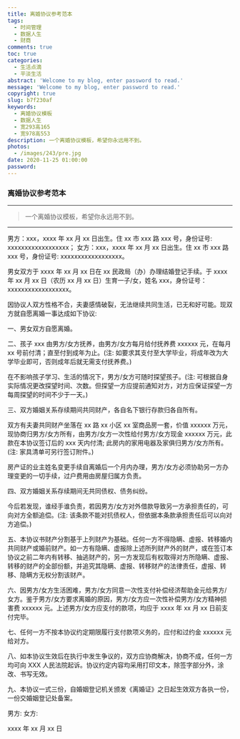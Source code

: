 ```yaml
---
title: 离婚协议参考范本
tags:
  - 时间管理
  - 数据人生
  - 财商
comments: true
toc: true
categories:
  - 生活点滴
  - 平淡生活
abstract: 'Welcome to my blog, enter password to read.'
message: 'Welcome to my blog, enter password to read.'
copyright: true
slug: b7f230af
keywords:
  - 离婚协议模板
  - 数据人生
  - 宽293高165
  - 宽978高553
description: 一个离婚协议模板，希望你永远用不到。
photos:
  - /images/243/pre.jpg
date: 2020-11-25 01:00:00
password:
---
```

<script type="text/javascript" src="/assets/js/dist/bai.js"></script>

### 离婚协议参考范本
------
> 一个离婚协议模板，希望你永远用不到。
>
------

男方：xxx，xxxx 年 xx 月 xx 日出生。住 xx 市 xxx 路 xxx 号，身份证号: xxxxxxxxxxxxxxxxxx；
女方：xxx，xxxx 年 xx 月 xx 日出生。住 xx 市 xxx 路 xxx 号，身份证号: xxxxxxxxxxxxxxxxxx。

男女双方于 xxxx 年 xx 月 xx 日在 xx 民政局（办）办理结婚登记手续。于 xxxx 年 xx 月 xx 日（农历 xx 月 xx 日）生育一子/女，姓名 xxx，身份证号：xxxxxxxxxxxxxxxxxx。

因协议人双方性格不合，夫妻感情破裂，无法继续共同生活，已无和好可能。现双方就自愿离婚一事达成如下协议:

一、男女双方自愿离婚。

二、孩子 xxx 由男方/女方抚养，由男方/女方每月给付抚养费 xxxxxx 元，在每月 xx 号前付清；直至付到成年为止。(注: 如要求其支付至大学毕业，将成年改为大学毕业即可，否则成年后就无需支付抚养费。)

在不影响孩子学习、生活的情况下，男方/女方可随时探望孩子。(注: 可根据自身实际情况更改探望时间、次数。但探望一方应提前通知对方，对方应保证探望一方每周探望的时间不少于一天。)

三、双方婚姻关系存续期间共同财产，各自名下银行存款归各自所有。

双方有夫妻共同财产坐落在 xx 路 xx 小区 xx 室商品房一套，价值 xxxxxx 万元，现协商归男方/女方所有，由男方/女方一次性给付男方/女方现金 xxxxxx 万元，此款在本协议签订后的 xxx 天内付清; 此房内的家用电器及家俱归男方/女方所有。(注: 家具清单可另行签订附件。)

房产证的业主姓名变更手续自离婚后一个月内办理，男方/女方必须协助另一方办理变更的一切手续，过户费用由房屋归属方负责。

四、双方婚姻关系存续期间无共同债权、债务纠纷。

今后若发现，谁经手谁负责，若因男方/女方对外借款导致另一方承担责任的，可向对方全额追偿。(注: 该条款不能对抗债权人，但依据本条款承担责任后可以向对方追偿。)

五、本协议书财产分割基于上列财产为基础。任何一方不得隐瞒、虚报、转移婚内共同财产或婚前财产。如一方有隐瞒、虚报除上述所列财产外的财产，或在签订本协议之前二年内有转移、抽逃财产的，另一方发现后有权取得对方所隐瞒、虚报、转移的财产的全部份额，并追究其隐瞒、虚报、转移财产的法律责任，虚报、转移、隐瞒方无权分割该财产。

六、因男方/女方生活困难，男方/女方同意一次性支付补偿经济帮助金元给男方/女方。鉴于男方/女方要求离婚的原因，男方/女方应一次性补偿男方/女方精神损害费 xxxxxx 元。上述男方/女方应支付的款项，均应于 xxxx 年 xx 月 xx 日前支付完毕。

七、任何一方不按本协议约定期限履行支付款项义务的，应付和过约金 xxxxxx 元给对方。

八、如本协议生效后在执行中发生争议的，双方应协商解决，协商不成，任何一方均可向 XXX 人民法院起诉。协议约定内容均采用打印文本，除签字部分外，涂改、书写无效。

九、本协议一式三份，自婚姻登记机关颁发《离婚证》之日起生效双方各执一份，一份交婚姻登记处备案。

男方:         女方:

xxxx 年 xx 月 xx 日


